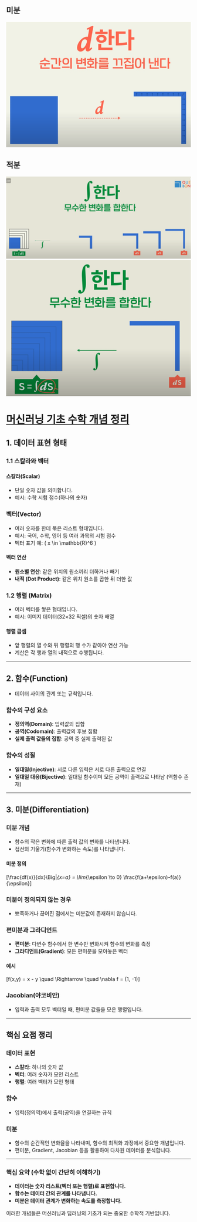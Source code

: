 ## 미분
![img.png](img.png)

## 적분
![img_1.png](img_1.png)
![img_2.png](img_2.png)

# [머신러닝 기초 수학 개념 정리](https://academia.spartacodingclub.kr/classroom)

## 1. 데이터 표현 형태

### 1.1 스칼라와 벡터

#### 스칼라(Scalar)
- 단일 숫자 값을 의미합니다.
- 예시: 수학 시험 점수(하나의 숫자)

### 벡터(Vector)
- 여러 숫자를 한데 묶은 리스트 형태입니다.
- 예시: 국어, 수학, 영어 등 여러 과목의 시험 점수
- 벡터 표기 예: \( x \in \mathbb{R}^6 \)

#### 벡터 연산
- **원소별 연산**: 같은 위치의 원소끼리 더하거나 빼기
- **내적 (Dot Product)**: 같은 위치 원소를 곱한 뒤 더한 값

### 1.2 행렬 (Matrix)
- 여러 벡터를 쌓은 형태입니다.
- 예시: 이미지 데이터(32×32 픽셀)의 숫자 배열

#### 행렬 곱셈
- 앞 행렬의 열 수와 뒤 행렬의 행 수가 같아야 연산 가능
- 계산은 각 행과 열의 내적으로 수행됩니다.

---

## 2. 함수(Function)

- 데이터 사이의 관계 또는 규칙입니다.

### 함수의 구성 요소
- **정의역(Domain)**: 입력값의 집합
- **공역(Codomain)**: 출력값의 후보 집합
- **실제 출력 값들의 집합**: 공역 중 실제 출력된 값

### 함수의 성질
- **일대일(Injective)**: 서로 다른 입력은 서로 다른 출력으로 연결
- **일대일 대응(Bijective)**: 일대일 함수이며 모든 공역이 출력으로 나타남 (역함수 존재)

---

## 3. 미분(Differentiation)

### 미분 개념
- 함수의 작은 변화에 따른 출력 값의 변화를 나타냅니다.
- 접선의 기울기(함수가 변화하는 속도)를 나타냅니다.

#### 미분 정의
\[\frac{df(x)}{dx}\Big|_{x=a} = \lim_{\epsilon \to 0} \frac{f(a+\epsilon)-f(a)}{\epsilon}\]

### 미분이 정의되지 않는 경우
- 뾰족하거나 끊어진 점에서는 미분값이 존재하지 않습니다.

### 편미분과 그라디언트
- **편미분**: 다변수 함수에서 한 변수만 변화시켜 함수의 변화를 측정
- **그라디언트(Gradient)**: 모든 편미분을 모아놓은 벡터

#### 예시
\[f(x,y) = x - y \quad \Rightarrow \quad \nabla f = (1, -1)\]

### Jacobian(야코비안)
- 입력과 출력 모두 벡터일 때, 편미분 값들을 모은 행렬입니다.

---

## 핵심 요점 정리

### 데이터 표현
- **스칼라**: 하나의 숫자 값
- **벡터**: 여러 숫자가 모인 리스트
- **행렬**: 여러 벡터가 모인 형태

### 함수
- 입력(정의역)에서 출력(공역)을 연결하는 규칙

### 미분
- 함수의 순간적인 변화율을 나타내며, 함수의 최적화 과정에서 중요한 개념입니다.
- 편미분, Gradient, Jacobian 등을 활용하여 다차원 데이터를 분석합니다.

---

### 핵심 요약 (수학 없이 간단히 이해하기)
- **데이터는 숫자 리스트(벡터 또는 행렬)로 표현합니다.**
- **함수는 데이터 간의 관계를 나타냅니다.**
- **미분은 데이터 관계가 변화하는 속도를 측정합니다.**

이러한 개념들은 머신러닝과 딥러닝의 기초가 되는 중요한 수학적 기반입니다.